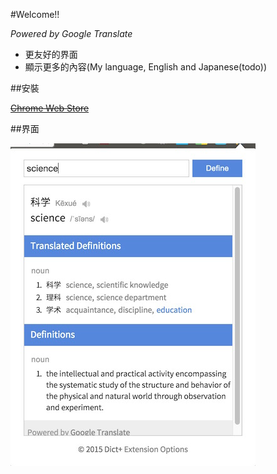 #Welcome!!

*Powered by Google Translate*

+ 更友好的界面
+ 顯示更多的內容(My language, English and Japanese(todo))

##安裝

~~[Chrome Web Store](https://www.google.com/)~~

##界面

![popup](images/popup.png)